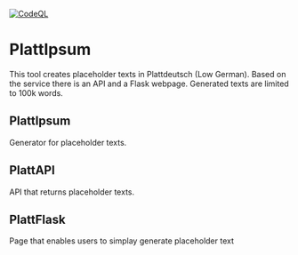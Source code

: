 [![CodeQL](https://github.com/betaros/PlattIpsum/actions/workflows/codeql-analysis.yml/badge.svg)](https://github.com/betaros/PlattIpsum/actions/workflows/codeql-analysis.yml)

# PlattIpsum

This tool creates placeholder texts in Plattdeutsch (Low German). Based on the service there is an API and a Flask webpage. Generated texts are limited to 100k words.

## PlattIpsum

Generator for placeholder texts.

## PlattAPI

API that returns placeholder texts.

## PlattFlask

Page that enables users to simplay generate placeholder text
